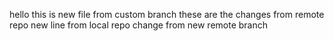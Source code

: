 hello this is new file from custom branch
these are the changes from remote repo
new line from local repo
change from new remote branch
